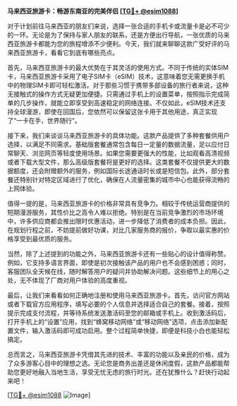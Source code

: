 **马来西亚旅游卡：畅游东南亚的完美伴侣 [[TG💪+ @esim1088](https://t.me/s/esim1088)]**

对于计划前往马来西亚的朋友们来说，选择一张合适的手机卡或流量卡是必不可少的一环。无论是为了保持与家人朋友的联系，还是方便出行导航，一张优质的马来西亚旅游卡都能为您的旅程增添不少便利。今天，我们就来聊聊这款广受好评的马来西亚旅游卡，看看它到底有哪些亮点。

首先，马来西亚旅游卡的最大优势在于其灵活的使用方式。不同于传统的实体SIM卡，马来西亚旅游卡采用了电子SIM卡（eSIM）技术，这意味着您无需更换手机中的物理SIM卡即可轻松激活。对于那些习惯于携带多部设备的旅行者来说，这种无接触式的操作方式无疑更加便捷。只需通过手机上的设置菜单，按照指示完成简单的几步操作，就能立即享受到高速稳定的网络连接。不仅如此，eSIM技术还支持全球漫游，即使在回国后，您依然可以保留这张卡用于其他用途，真正实现了“一卡在手，世界随行”。

接下来，我们来谈谈马来西亚旅游卡的具体功能。这款产品提供了多种套餐供用户选择，以满足不同需求。基础版套餐通常包含每日一定量的数据流量，足以应付日常聊天、浏览网页等轻度使用场景。如果您需要更强大的性能，比如观看高清视频或者下载大型文件，那么高级版套餐将是更好的选择。这类套餐不仅提供更大的数据额度，还会附赠额外的服务，例如国际长途通话时长或是短信包。此外，部分套餐还特别针对特定区域进行了优化，确保在人流量密集的城市中心也能获得流畅的上网体验。

值得一提的是，马来西亚旅游卡的价格非常具有竞争力。相较于传统运营商提供的短期漫游服务，其性价比之高令人难以拒绝。特别是在当前竞争激烈的市场环境中，许多供应商都会推出限时优惠活动，进一步降低了消费者的成本负担。因此，在规划行程之前，不妨提前做好功课，对比几家服务商的报价，争取以最实惠的价格享受到最优质的服务。

当然，除了上述提到的功能之外，马来西亚旅游卡还有一些贴心的设计值得称赞。例如，它支持多语言界面，即使是初次接触该产品的用户也不会感到困惑；同时，客服团队全天候在线，随时解答用户的疑问并协助解决问题。这些细节上的用心之处，无不体现了厂商对用户体验的高度重视。

最后，让我们来看看如何正确地注册和使用马来西亚旅游卡。首先，访问官方网站或者下载官方应用程序，填写必要的个人信息并选择适合自己的套餐。接着，按照提示完成支付流程，并等待系统发送激活码至您的邮箱或手机上。收到激活码后，打开手机上的“设置”应用，找到“蜂窝移动网络”或“移动网络”选项，点击添加新配置文件，输入激活码即可成功启用。整个过程简单快捷，即便是科技小白也能轻松搞定。

总而言之，马来西亚旅游卡凭借其先进的技术、丰富的功能以及亲民的价格，成为了众多游客心目中的理想之选。无论您是商务出差还是休闲度假，这款产品都能帮助您更好地融入当地生活，享受无忧无虑的旅行时光。还在犹豫什么？赶快行动起来吧！

[[TG💪+ @esim1088](https://t.me/s/esim1088) ![Image](https://i.postimg.cc/4NQfJmqS/Snipaste-2025-05-13-00-14-12.png)]